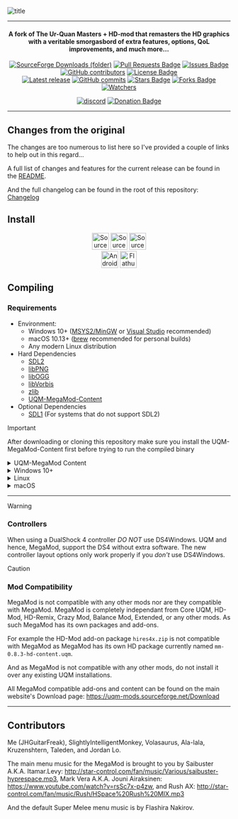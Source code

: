 
![title](https://github.com/JHGuitarFreak/UQM-MegaMod/assets/104330805/d6f09a02-5eec-4bb7-81d6-4e5e049fd856)
___

<h4 align="center">A fork of The Ur-Quan Masters + HD-mod that remasters the HD graphics with a veritable smorgasbord of extra features, options, QoL improvements, and much more...</h4>

<p align="center">

<a href="https://sourceforge.net/projects/uqm-mods/files/MegaMod/0.8.3/">
<img alt="SourceForge Downloads (folder)" src="https://img.shields.io/sourceforge/dt/uqm-mods/MegaMod"></a>
<a href="https://github.com/JHGuitarFreak/UQM-MegaMod/pulls">
	<img src="https://img.shields.io/github/issues-pr/JHGuitarFreak/UQM-MegaMod" alt="Pull Requests Badge"/></a>	
<a href="https://github.com/JHGuitarFreak/UQM-MegaMod/issues">
	<img src="https://img.shields.io/github/issues/JHGuitarFreak/UQM-MegaMod" alt="Issues Badge"/></a>	
<a href="https://github.com/JHGuitarFreak/UQM-MegaMod/graphs/contributors">
	<img alt="GitHub contributors" src="https://img.shields.io/github/contributors/JHGuitarFreak/UQM-MegaMod?color=2b9348"></a>	
<a href="https://github.com/JHGuitarFreak/UQM-MegaMod/blob/master/LICENSE">
	<img src="https://img.shields.io/github/license/JHGuitarFreak/UQM-MegaMod?color=2b9348" alt="License Badge"/></a>
	
</br>

<a href="https://sourceforge.net/projects/uqm-mods/files/MegaMod/0.8.3/">
	<img src="https://img.shields.io/github/v/release/JHGuitarFreak/UQM-MegaMod?label=Latest%20release&style=social" alt="Latest release"/></a>	
<a href="https://GitHub.com/JHGuitarFreak/UQM-MegaMod/commit/">
	<img src="https://img.shields.io/github/commits-since/JHGuitarFreak/UQM-MegaMod/0.8.3.svg?style=social" alt="GitHub commits"/></a>	
<a href="https://github.com/JHGuitarFreak/UQM-MegaMod/stargazers">
	<img src="https://img.shields.io/github/stars/JHGuitarFreak/UQM-MegaMod" alt="Stars Badge"/></a>	
<a href="https://github.com/JHGuitarFreak/UQM-MegaMod/network/members">
	<img src="https://img.shields.io/github/forks/JHGuitarFreak/UQM-MegaMod" alt="Forks Badge"/></a>	
<a href="https://github.com/aregtech/areg-sdk/watchers">
	<img src="https://img.shields.io/github/watchers/aregtech/areg-sdk?style=social" alt="Watchers"/></a>
	
</p>
<p align="center">

<a href="https://uqm-mods.sourceforge.net/Discord">
	<img src="https://img.shields.io/badge/discord-7289da.svg?style=for-the-badge&logo=discord" alt="discord"></a>	
<a href="https://ko-fi.com/Z8Z2U0G7V">
	<img src="https://img.shields.io/badge/Ko--fi-FF5E5B?style=for-the-badge&logo=ko-fi&logoColor=white" alt="Donation Badge"></a>
	
</p>

___

## Changes from the original

The changes are too numerous to list here so I've provided a couple of links to help out in this regard...

A full list of changes and features for the current release can be found in the [README](doc/release/MegaMod-README.txt).

And the full changelog can be found in the root of this repository: [Changelog](MegaMod%20Changelog.txt)

## Install
<p align="center">

<a href="https://sourceforge.net/projects/uqm-mods/files/MegaMod/0.8.3/mm-0.8.3-win32.exe/download">
<img height="38" alt="SourceForge Downloads (folder)" src="https://img.shields.io/sourceforge/dt/uqm-mods/MegaMod%2F0.8.3%2Fmm-0.8.3-win32.exe?style=flat-square&logo=windows&logoSize=auto&label=Windows"></a>
<a href="https://sourceforge.net/projects/uqm-mods/files/MegaMod/0.8.3/mm-0.8.3-linux.deb/download">
<img height="38" alt="SourceForge Downloads (folder)" src="https://img.shields.io/sourceforge/dt/uqm-mods/MegaMod%2F0.8.3%2Fmm-0.8.3-linux.deb?style=flat-square&logo=debian&logoSize=auto&label=Linux%20(Debian)"></a>
<a href="https://sourceforge.net/projects/uqm-mods/files/MegaMod/0.8.3/mm-0.8.3-macos.dmg/download">
<img height="38" alt="SourceForge Downloads (folder)" src="https://img.shields.io/sourceforge/dt/uqm-mods/MegaMod%2F0.8.3%2Fmm-0.8.3-macos.dmg?style=flat-square&logo=apple&logoSize=auto&label=macOS%20(10.13)"></a>

<br>

<a href="https://sourceforge.net/projects/uqm-mods/files/MegaMod/0.8.3/mm-0.8.3-android-SDL1.apk/download">
<img height="38" alt="Android Download" src="https://img.shields.io/sourceforge/dt/uqm-mods/MegaMod%2F0.8.3%2Fmm-0.8.3-android-SDL1.apk?style=flat-square&logo=android&logoSize=auto&label=Android"></a>
<a href="https://flathub.org/apps/net.sourceforge.uqm_mods.UQM-MegaMod">
<img height="38" alt="Flathub Download" src="https://img.shields.io/flathub/downloads/net.sourceforge.uqm_mods.UQM-MegaMod?style=for-the-badge&logo=flathub&logoSize=auto&label=FlatHub"></a>

</p>

## Compiling

### Requirements

* Environment:
	* Windows 10+ ([MSYS2/MinGW](https://www.msys2.org/) or [Visual Studio](https://visualstudio.microsoft.com/vs/community/) recommended)
	* macOS 10.13+ ([brew](https://brew.sh/) recommended for personal builds)
	* Any modern Linux distribution
* Hard Dependencies
	* [SDL2](https://www.libsdl.org/)
	* [libPNG](http://www.libpng.org/pub/png/libpng.html)
	* [libOGG](https://xiph.org/ogg/)
	* [libVorbis](https://xiph.org/vorbis)
	* [zlib](https://www.zlib.net/)
	* [UQM-MegaMod-Content](https://github.com/JHGuitarFreak/UQM-MegaMod-Content/)
* Optional Dependencies
	* [SDL1](https://github.com/libsdl-org/SDL-1.2) (For systems that do not support SDL2)


> [!IMPORTANT]  
> After downloading or cloning this repository make sure you install the UQM-MegaMod-Content first before trying to run the compiled binary  
 
<details>
<summary>UQM-MegaMod Content</summary>

This process assumes you've downloaded or cloned this repository already.

Download or clone the [UQM-MegaMod-Content](https://github.com/JHGuitarFreak/UQM-MegaMod-Content/) repository and copy *all* the files within the content repository into the `UQM-MegaMod/content` folder of your downloaded or cloned UQM-MegaMod repository.

It should look like this: 

![Content Repo Preview](https://github.com/JHGuitarFreak/UQM-MegaMod/assets/104330805/9da1969c-a514-45fd-8826-842a1f256fd5)

</details>


<details>
<summary>Windows 10+</summary>

#### Visual Studio 

I've made this process super easy, as long as you have Visual Studio 2008 or Visual Studio 2015-2022.  
For Visual Studio 2008 the solution file is under `UQM-MegaMod/build/msvs2008` for Visual Studio 2015-2022 the solution file is under `build/msvs2019`  
Just load up the solution file and compile away.

Once the build is complete you'll either have a `UrQuanMasters.exe` or `UrQuanMastersDebug.exe` in the root directory that you can run directly.

If you get a message about missing .dll files they can be found in the `UQM-MegaMod/dev-lib/lib` directory.
Copy them to the root UQM-MegaMod directory.  
The .dll are as follows:

	libpng16.dll
	ogg.dll
	OpenAL32.dll
	SDL2.dll
	vorbis.dll
	vorbisfile.dll
	wrap_oal.dll
	zlib1.dll

#### MSYS2

Make sure you've installed all the necessary packages by executing these two commands in the MSYS2 bash:

	pacman -Syuu

then

	pacman -S make pkg-config mingw-w64-i686-gcc mingw-w64-i686-libogg \
		mingw-w64-i686-libpng mingw-w64-i686-libsystre \
		mingw-w64-i686-libvorbis mingw-w64-i686-SDL2 mingw-w64-i686-zlib

Start a MSYS2 MinGW 32-bit bash, `cd` to the UQM-MegaMod directory, then execute this command: 

	./build.sh uqm -j

When executing this command for the first time you'll come to a configuration screen where you can select a few developer-centric options.
Just hit enter and UQM will start building. It'll take awhile and you'll see a few scary warnings but everything should build fine.

Once the build is complete you'll either have a `UrQuanMasters.exe` or `UrQuanMastersDebug.exe` in the root directory that you can run directly.

If you get a message about missing .dll files they can be copied to the root directory via running the `msys2-depend.sh` bash script like so:

	./msys2-depend.sh

Note though that this script does not work for Visual Studio compiled binaries.

</details>

<details>
<summary>Linux</summary>

On Debian based distros it's fairly simple, just install the following packages:  

	sudo apt-get install build-essential libogg-dev libpng-dev \
			libsdl2-dev libvorbis-dev libz-dev

Then when those have finished installing you can either clone the repository or download the source tarball and extract it wherever you like, taking note of where it is.

`cd` to the UQM-MegaMod directory, then execute this command: 

	./build.sh uqm -j

When executing this command for the first time you'll come to a configuration screen where you can select a few developer-centric options.
Just hit enter and UQM will start building. It'll take awhile and you'll see a few scary warnings but everything should build fine.

Once the build is complete you'll either have a `UrQuanMasters` or `UrQuanMastersDebug` binary in the root directory that you can run directly.

</details>

<details>
<summary>macOS</summary>

Install Xcode from the App Store, and then when you run it the first time make sure to install "Additional components".  
You can then install brew from https://brew.sh and then use it to install your requirements from the Terminal:

	brew install libogg libpng libvorbis sdl2


Then when those have finished installing you can either clone the MegaMod repository or download the source tarball and extract it wherever you like, taking note of where it is.

`cd` to the UQM-MegaMod directory, then execute this command: 

	./build.sh uqm -j

When executing this command for the first time you'll come to a configuration screen where you can select a few developer-centric options.
Just hit enter and UQM will start building. It'll take awhile and you'll see a few scary warnings but everything should build fine.

Once the build is complete you'll either have a `UrQuanMasters` or `UrQuanMastersDebug` binary in the root directory that you can run directly.

</details>

___

> [!WARNING]  
> ### Controllers
> When using a DualShock 4 controller *DO NOT* use DS4Windows. UQM and hence, MegaMod, support the DS4 without extra software.
The new controller layout options only work properly if you *don't* use DS4Windows.

> [!CAUTION]
> ### Mod Compatibility
>
> MegaMod is not compatible with any other mods nor are they compatible with MegaMod.
MegaMod is completely independant from Core UQM, HD-Mod, HD-Remix, Crazy Mod, Balance Mod, Extended, or any other mods.
As such MegaMod has its own packages and add-ons.
>
> For example the HD-Mod add-on package `hires4x.zip` is not compatible with MegaMod as MegaMod has its own HD package currently named `mm-0.8.3-hd-content.uqm`.
>
> And as MegaMod is not compatible with any other mods, do not install it over any existing UQM installations.
>
> All MegaMod compatible add-ons and content can be found on the main website's Download page: https://uqm-mods.sourceforge.net/Download

___

## Contributors

Me (JHGuitarFreak), SlightlyIntelligentMonkey, Volasaurus, Ala-lala, Kruzenshtern, Taleden, and Jordan Lo.

The main menu music for the MegaMod is brought to you by Saibuster A.K.A. Itamar.Levy: http://star-control.com/fan/music/Various/saibuster-hyprespace.mp3, Mark Vera A.K.A. Jouni Airaksinen: https://www.youtube.com/watch?v=rsSc7x-p4zw, and Rush AX: http://star-control.com/fan/music/Rush/HSpace%20Rush%20MIX.mp3

And the default Super Melee menu music is by Flashira Nakirov.